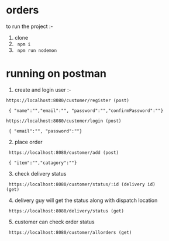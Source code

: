 # orders
to run the project :-

1) clone 
2) <code> npm i </code> 
3) <code> npm run nodemon </code>

# running on postman

1) create and login user :-

<code>https://localhost:8080/customer/register (post) </code> 

<code> { "name":"","email":"", "password":"","confirmPassword":""} </code>

<code>https://localhost:8080/customer/login (post) </code> 

<code> { "email":"", "password":""} </code>


2) place order 

<code> https://localhost:8080/customer/add (post)</code> 

<code> { "item":"","catagory":""} </code>

3) check delivery status 

<code> https://localhost:8080/customer/status/:id (delivery id) (get)</code>

4) delivery guy will get the status along with dispatch location 

<code> https://localhost:8080/delivery/status (get) </code>  

5) customer can check order status   

<code> https://localhost:8080/customer/allorders (get) </code> 



